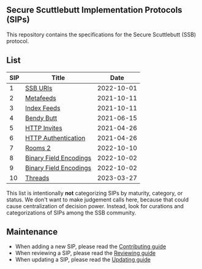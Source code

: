 ## Secure Scuttlebutt Implementation Protocols (SIPs)

This repository contains the specifications for the Secure Scuttlebutt (SSB) protocol.

## List

| SIP | Title | Date |
|-----|-------|-------|
| 1 | [SSB URIs](001.md) | 2022-10-01 |
| 2 | [Metafeeds](002.md) | 2021-10-11 |
| 3 | [Index Feeds](003.md) | 2021-10-11 |
| 4 | [Bendy Butt](004.md) | 2021-06-15 |
| 5 | [HTTP Invites](005.md) | 2021-04-26 |
| 6 | [HTTP Authentication](006.md) | 2021-04-26 |
| 7 | [Rooms 2](007.md) | 2022-10-10 |
| 8 | [Binary Field Encodings](008.md) | 2022-10-02 |
| 9 | [Binary Field Encodings](008.md) | 2022-10-02 |
| 10 | [Threads](010.md) | 2023-03-27 |

This list is intentionally **not** categorizing SIPs by maturity, category, or status. We don't want to make judgement calls here, because that could cause centralization of decision power. Instead, look for curations and categorizations of SIPs among the SSB community.

## Maintenance

- When adding a new SIP, please read the [Contributing guide](CONTRIBUTING.md)
- When reviewing a SIP, please read the [Reviewing guide](REVIEWING.md)
- When updating a SIP, please read the [Updating guide](UPDATING.md)
